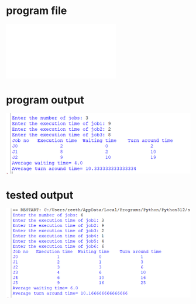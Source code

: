 # program file
![program file](SJF.py)

# program output
![program output](program_output.png)

# tested output
![tested output](Tested_output.png)

